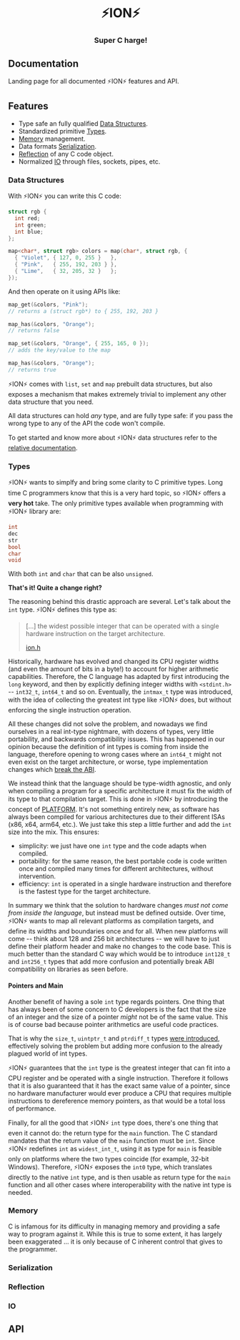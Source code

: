 <div align="center">
  <h1>⚡️ION⚡️</h1>
  <h3>Super C harge!</h3>
</div>

## Documentation

Landing page for all documented ⚡️ION⚡️ features and API.

## Features

- Type safe an fully qualified [Data Structures](#data-structures).
- Standardized primitive [Types](#types).
- [Memory](#memory) management.
- Data formats [Serialization](#serialization).
- [Reflection](#reflection) of any C code object.
- Normalized [IO](#io) through files, sockets, pipes, etc.

### Data Structures

With ⚡️ION⚡️ you can write this C code:

```c
struct rgb {
  int red;
  int green;
  int blue;
};

map<char*, struct rgb> colors = map(char*, struct rgb, {
  { "Violet", { 127, 0, 255 }   },
  { "Pink",   { 255, 192, 203 } },
  { "Lime",   { 32, 205, 32 }   };
});
```

And then operate on it using APIs like:

```c
map_get(&colors, "Pink");
// returns a (struct rgb*) to { 255, 192, 203 }

map_has(&colors, "Orange");
// returns false

map_set(&colors, "Orange", { 255, 165, 0 });
// adds the key/value to the map

map_has(&colors, "Orange");
// returns true
```

⚡️ION⚡️ comes with `list`, `set` and `map` prebuilt data structures, but also exposes
a mechanism that makes extremely trivial to implement any other data structure that you
need.

All data structures can hold *any* type, and are fully type safe: if you pass the wrong
type to any of the API the code won't compile.

To get started and know more about ⚡️ION⚡️ data structures refer to the [relative
documentation](data_structures.md).

### Types

⚡️ION⚡️ wants to simplfy and bring some clarity to C primitive types. Long time C
programmers know that this is a very hard topic, so ⚡️ION⚡️ offers a **very hot** take.
The only primitive types available when programming with ⚡️ION⚡️ library are:

```c
int
dec
str
bool
char
void
```

With both `int` and `char` that can be also `unsigned`.

**That's it! Quite a change right?**

The reasoning behind this drastic approach are several. Let's talk about the `int` type.
⚡️ION⚡️ defines this type as:

> [...] the widest possible integer that can be operated with a single hardware
> instruction on the target architecture.
>
> [ion.h](../src/ion.h)

Historically, hardware has evolved and changed its CPU register widths (and even the
amount of bits in a byte!) to account for higher arithmetic capabilities. Therefore,
the C language has adapted by first introducing the `long` keyword, and then by
explicitly defining integer widths with `<stdint.h>` -- `int32_t`, `int64_t` and so on.
Eventually, the `intmax_t` type was introduced, with the idea of collecting the greatest
int type like ⚡️ION⚡️ does, but without enforcing the single instruction operation.

All these changes did not solve the problem, and nowadays we find ourselves in a real
int-type nightmare, with dozens of types, very little portability, and backwards
compatibility issues. This has happened in our opinion because the definition of int
types is coming from inside the language, therefore opening to wrong cases where an
`int64_t` might not even exist on the target architecture, or worse, type implementation
changes which [break the ABI](https://thephd.dev/intmax_t-hell-c++-c).

We instead think that the language should be type-width agnostic, and only when
compiling a program for a specific architecture it must fix the width of its type to
that compilation target. This is done in ⚡️ION⚡️ by introducing the concept of
[PLATFORM](../src/ion/platform.h). It's not something entirely new, as software has
always been compiled for various architectures due to their different ISAs (x86, x64,
arm64, etc.). We just take this step a little further and add the `int` size into the
mix. This ensures:

  - simplicity: we just have one `int` type and the code adapts when compiled.
  - portability: for the same reason, the best portable code is code written once and
    compiled many times for different architectures, without intervention.
  - efficiency: `int` is operated in a single hardware instruction and therefore is the
    fastest type for the target architecture.

In summary we think that the solution to hardware changes *must not come from inside
the language*, but instead must be defined outside. Over time, ⚡️ION⚡️ wants to map
all relevant platforms as compilation targets, and define its widths and boundaries
once and for all. When new platforms will come -- think about 128 and 256 bit
architectures -- we will have to just define their platform header and make no changes
to the code base. This is much better than the standard C way which would be to
introduce `int128_t` and `int256_t` types that add more confusion and potentially break
ABI compatibility on libraries as seen before.

#### Pointers and Main

Another benefit of having a sole `int` type regards pointers. One thing that has always
been of some concern to C developers is the fact that the size of an integer and the
size of a pointer *might* not be of the same value. This is of course bad because
pointer arithmetics are useful code practices.

That is why the `size_t`, `uintptr_t` and `ptrdiff_t` types [were introduced](
https://pvs-studio.com/en/blog/posts/cpp/a0050/), effectively solving the problem but
adding more confusion to the already plagued world of int types.

⚡️ION⚡️ guarantees that the `int` type is the greatest integer that can fit into a CPU
register and be operated with a single instruction. Therefore it follows that it is also
guaranteed that it has the exact same value of a pointer, since no hardware manufacturer
would ever produce a CPU that requires multiple instructions to dereference memory
pointers, as that would be a total loss of performance.

Finally, for all the good that ⚡️ION⚡️ `int` type does, there's one thing that even it
cannot do: the return type for the `main` function. The C standard mandates that the
return value of the `main` function must be `int`. Since ⚡️ION⚡️ redefines `int` as
`widest_int_t`, using it as type for `main` is feasible only on platforms where the
two types coincide (for example, 32-bit Windows). Therefore, ⚡️ION⚡️ exposes the `int0`
type, which translates directly to the native `int` type, and is then usable as return
type for the `main` function and all other cases where interoperability with the native
int type is needed.

### Memory

C is infamous for its difficulty in managing memory and providing a safe way to program
against it. While this is true to some extent, it has largely been exaggerated ...
it is only because of C inherent control that gives to the programmer.

### Serialization

### Reflection

### IO

## API
